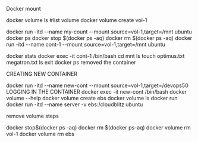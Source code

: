 Docker mount

docker volume ls #list volume
docker volume create vol-1

docker run -itd --name my-count --mount source=vol-1,target=/mnt ubuntu
 docker ps 
docker stop $(docker ps -aq)
docker rm $(docker ps -aq)
docker run -itd --name cont-1 --mount source=vol-1,target=/mnt ubuntu

docker stats
docker exec -it cont-1 /bin/bash
cd mnt
ls
touch optimus.txt megatron.txt
ls
exit
docker ps
removed the container

CREATING NEW CONTAINER

docker run -itd --name new-cont --mount source=vol-1,target=/devops50
LOGGING IN THE CONTAINER
docker exec -it new-cont /bin/bash
docker volume --help
docker volume create ebs
docker volume ls
docker run
docker run -itd --name server -v ebs:/cloudblitz ubuntu


remove volume steps

docker stop$(docker ps -aq)
docker rm $(docker ps-aq)
docker volume rm vol-1
docker volume rm ebs
